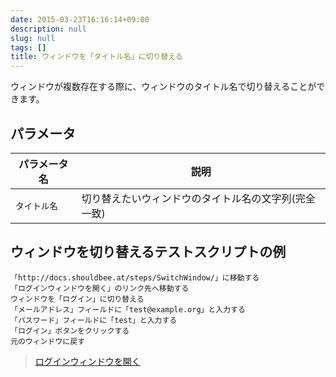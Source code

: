 ```yaml
---
date: 2015-03-23T16:16:14+09:00
description: null
slug: null
tags: []
title: ウィンドウを「タイトル名」に切り替える
---
```


ウィンドウが複数存在する際に、ウィンドウのタイトル名で切り替えることができます。

## パラメータ

パラメータ名 | 説明
------|---------
`タイトル名` | 切り替えたいウィンドウのタイトル名の文字列(完全一致)

## ウィンドウを切り替えるテストスクリプトの例

```
「http://docs.shouldbee.at/steps/SwitchWindow/」に移動する
「ログインウィンドウを開く」のリンク先へ移動する
ウィンドウを「ログイン」に切り替える
「メールアドレス」フィールドに「test@example.org」と入力する
「パスワード」フィールドに「test」と入力する
「ログイン」ボタンをクリックする
元のウィンドウに戻す
```

<blockquote>
<a href="javascript:void(0);" onclick="window.open('/steps/SwitchWindow/test.html', 'window title', 'width=400, height=300, menubar=no, toolbar=no, scrollbars=yes');">ログインウィンドウを開く</a>
</blockquote>

